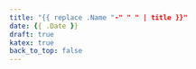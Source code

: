 ```yaml
---
title: "{{ replace .Name "-" " " | title }}"
date: {{ .Date }}
draft: true
katex: true
back_to_top: false
---
```


